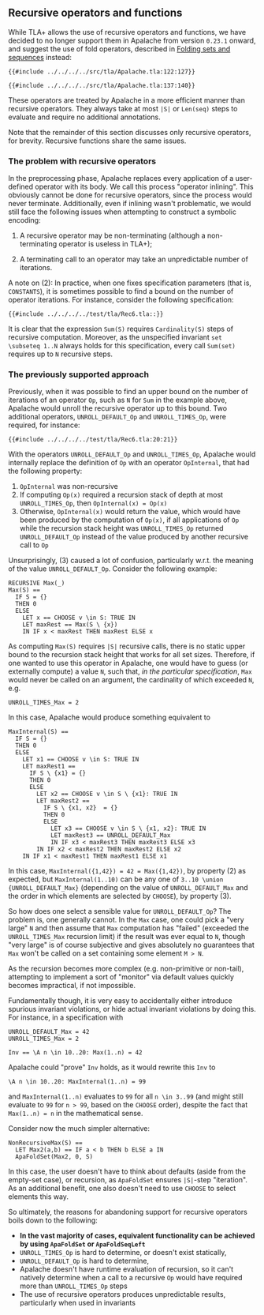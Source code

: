<a name="recursion"></a>
## Recursive operators and functions

While TLA+ allows the use of recursive operators and functions, we have decided to no longer support them in Apalache from version `0.23.1` onward,
and suggest the use of fold operators, described in [Folding sets and sequences](./folds.md) instead: 

```tla
{{#include ../../../../src/tla/Apalache.tla:122:127}}

{{#include ../../../../src/tla/Apalache.tla:137:140}}
```

These operators are treated by Apalache in a more efficient manner than
recursive operators. They always take at most `|S|` or `Len(seq)` steps to evaluate and require no additional annotations.

Note that the remainder of this section discusses only recursive operators, for brevity. Recursive functions share the same issues.

### The problem with recursive operators

In the preprocessing phase, Apalache replaces every application of a user-defined operator with its body.
We call this process "operator inlining".
This obviously cannot be done for recursive operators, since the process would never terminate.
Additionally, even if inlining wasn't problematic,
we would still face the following issues when attempting to construct a symbolic encoding: 

 1. A recursive operator may be non-terminating (although a non-terminating
    operator is useless in TLA+);

 2. A terminating call to an operator may take an unpredictable number of iterations.

A note on (2): In practice, when one fixes specification parameters (that is, `CONSTANTS`),
it is sometimes possible to find a bound on the number of operator iterations.
For instance, consider the following specification:

```tla
{{#include ../../../../test/tla/Rec6.tla::}}
```

It is clear that the expression `Sum(S)` requires `Cardinality(S)` steps of recursive computation.
Moreover, as the unspecified invariant `set \subseteq 1..N` always holds for this specification,
every call `Sum(set)` requires up to `N` recursive steps.

### The previously supported approach

Previously, when it was possible to find an upper bound on the number of iterations of an operator `Op`,
such as `N` for `Sum` in the example above, Apalache would unroll the recursive operator up to this bound. 
Two additional operators, `UNROLL_DEFAULT_Op` and `UNROLL_TIMES_Op`, were required, for instance:

```tla
{{#include ../../../../test/tla/Rec6.tla:20:21}}
```

With the operators `UNROLL_DEFAULT_Op` and `UNROLL_TIMES_Op`, 
Apalache would internally replace the definition of `Op` with an operator `OpInternal`, that had the following property:
 1. `OpInternal` was non-recursive
 2. If computing `Op(x)` required a recursion stack of depth at most `UNROLL_TIMES_Op`, then `OpInternal(x) = Op(x)`
 3. Otherwise, `OpInternal(x)` would return the value, which would have been produced by the computation of `Op(x)`,
    if all applications of `Op` while the recursion stack height was `UNROLL_TIMES_Op` returned `UNROLL_DEFAULT_Op`
    instead of the value produced by another recursive call to `Op`

Unsurprisingly, (3) caused a lot of confusion, particularly w.r.t. the meaning of the value `UNROLL_DEFAULT_Op`.
Consider the following example:

```tla
RECURSIVE Max(_)
Max(S) == 
  IF S = {}
  THEN 0
  ELSE 
    LET x == CHOOSE v \in S: TRUE IN
    LET maxRest == Max(S \ {x}) 
    IN IF x < maxRest THEN maxRest ELSE x

```

As computing `Max(S)` requires `|S|` recursive calls, there is no static upper bound to the recursion stack height that works for all set sizes.
Therefore, if one wanted to use this operator in Apalache, one would have to guess (or externally compute) a value `N`,
such that, _in the particular specification_, `Max` would never be called on an argument, the cardinality of which exceeded `N`, e.g.
```tla
UNROLL_TIMES_Max = 2
```

In this case, Apalache would produce something equivalent to
```tla
MaxInternal(S) ==
  IF S = {}
  THEN 0
  ELSE 
    LET x1 == CHOOSE v \in S: TRUE IN
    LET maxRest1 == 
      IF S \ {x1} = {}
      THEN 0
      ELSE 
        LET x2 == CHOOSE v \in S \ {x1}: TRUE IN
        LET maxRest2 == 
          IF S \ {x1, x2}  = {}
          THEN 0
          ELSE 
            LET x3 == CHOOSE v \in S \ {x1, x2}: TRUE IN
            LET maxRest3 == UNROLL_DEFAULT_Max 
            IN IF x3 < maxRest3 THEN maxRest3 ELSE x3
        IN IF x2 < maxRest2 THEN maxRest2 ELSE x2
    IN IF x1 < maxRest1 THEN maxRest1 ELSE x1
```

In this case, `MaxInternal({1,42}) = 42 = Max({1,42})`, by property (2) as expected, but `MaxInternal(1..10)` can be any one of 
`3..10 \union {UNROLL_DEFAULT_Max}` (depending on the value of 
`UNROLL_DEFAULT_Max` and the order in which elements are selected by `CHOOSE`), by property (3).

So how does one select a sensible value for `UNROLL_DEFAULT_Op`? The problem is, one generally cannot. 
In the `Max` case, one could pick a "very large" `N` and then assume that `Max` computation has "failed"
(exceeded the `UNROLL_TIMES_Max` recursion limit) if the result was ever equal to `N`,
though "very large" is of course subjective and gives absolutely no guarantees that `Max` won't be called on a set containing some element `M > N`.

As the recursion becomes more complex (e.g. non-primitive or non-tail),
attempting to implement a sort of "monitor" via default values quickly becomes impractical, if not impossible.

Fundamentally though, it is very easy to accidentally either introduce spurious invariant violations,
or hide actual invariant violations by doing this. For instance, in a specification with 
```tla
UNROLL_DEFAULT_Max = 42
UNROLL_TIMES_Max = 2

Inv == \A n \in 10..20: Max(1..n) = 42
```

Apalache could "prove" `Inv` holds, as it would rewrite this `Inv` to 

```
\A n \in 10..20: MaxInternal(1..n) = 99
```

and `MaxInternal(1..n)` evaluates to `99` for all `n \in 3..99` (and might still evaluate to `99` for `n > 99`,
based on the `CHOOSE` order), despite the fact that `Max(1..n) = n` in the mathematical sense.

Consider now the much simpler alternative:
```tla
NonRecursiveMax(S) == 
  LET Max2(a,b) == IF a < b THEN b ELSE a IN
  ApaFoldSet(Max2, 0, S) 
```

In this case, the user doesn't have to think about defaults (aside from the empty-set case), or recursion,
as `ApaFoldSet` ensures `|S|`-step "iteration". As an additional benefit, one also doesn't need to use `CHOOSE` to select elements this way.

So ultimately, the reasons for abandoning support for recursive operators boils down to the following:
  - **In the vast majority of cases, equivalent functionality can be achieved by using `ApaFoldSet` or `ApaFoldSeqLeft`**
  - `UNROLL_TIMES_Op` is hard to determine, or doesn't exist statically,
  - `UNROLL_DEFAULT_Op` is hard to determine,
  - Apalache doesn't have runtime evaluation of recursion, so it can't natively determine when a call to a recursive `Op`
    would have required more than `UNROLL_TIMES_Op` steps
  - The use of recursive operators produces unpredictable results, particularly when used in invariants